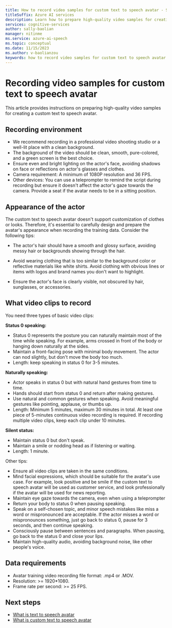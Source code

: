 ```yaml
---
title: How to record video samples for custom text to speech avatar - Speech service
titleSuffix: Azure AI services
description: Learn how to prepare high-quality video samples for creating a custom text to speech avatar
services: cognitive-services
author: sally-baolian
manager: nitinme
ms.service: azure-ai-speech
ms.topic: conceptual
ms.date: 11/15/2023
ms.author: v-baolianzou
keywords: how to record video samples for custom text to speech avatar
---
```


# Recording video samples for custom text to speech avatar

This article provides instructions on preparing high-quality video samples for creating a custom text to speech avatar.

## Recording environment

- We recommend recording in a professional video shooting studio or a well-lit place with a clean background.
- The background of the video should be clean, smooth, pure-colored, and a green screen is the best choice.
- Ensure even and bright lighting on the actor's face, avoiding shadows on face or reflections on actor's glasses and clothes.
- Camera requirement: A minimum of 1080P resolution and 36 FPS.
- Other devices: You can use a teleprompter to remind the script during recording but ensure it doesn't affect the actor's gaze towards the camera. Provide a seat if the avatar needs to be in a sitting position.

## Appearance of the actor

The custom text to speech avatar doesn't support customization of clothes or looks. Therefore, it's essential to carefully design and prepare the avatar's appearance when recording the training data. Consider the following tips:

- The actor's hair should have a smooth and glossy surface, avoiding messy hair or backgrounds showing through the hair.

- Avoid wearing clothing that is too similar to the background color or reflective materials like white shirts. Avoid clothing with obvious lines or items with logos and brand names you don't want to highlight.

- Ensure the actor's face is clearly visible, not obscured by hair, sunglasses, or accessories.

## What video clips to record

You need three types of basic video clips:

**Status 0 speaking:**
   - Status 0 represents the posture you can naturally maintain most of the time while speaking. For example, arms crossed in front of the body or hanging down naturally at the sides. 
   - Maintain a front-facing pose with minimal body movement. The actor can nod slightly, but don't move the body too much.
   - Length: keep speaking in status 0 for 3-5 minutes.

**Naturally speaking:**
   - Actor speaks in status 0 but with natural hand gestures from time to time.
   - Hands should start from status 0 and return after making gestures.
   - Use natural and common gestures when speaking. Avoid meaningful gestures like pointing, applause, or thumbs up.
   - Length: Minimum 5 minutes, maximum 30 minutes in total. At least one piece of 5-minutes continuous video recording is required. If recording multiple video clips, keep each clip under 10 minutes.

**Silent status:**
   - Maintain status 0 but don't speak.
   - Maintain a smile or nodding head as if listening or waiting.
   - Length: 1 minute.

Other tips:

- Ensure all video clips are taken in the same conditions.
- Mind facial expressions, which should be suitable for the avatar's use case. For example, look positive and be smile if the custom text to speech avatar will be used as customer service, and look professionally if the avatar will be used for news reporting.
- Maintain eye gaze towards the camera, even when using a teleprompter
- Return your body to status 0 when pausing speaking.
- Speak on a self-chosen topic, and minor speech mistakes like miss a word or mispronounced are acceptable. If the actor misses a word or mispronounces something, just go back to status 0, pause for 3 seconds, and then continue speaking.
- Consciously pause between sentences and paragraphs. When pausing, go back to the status 0  and close your lips.
- Maintain high-quality audio, avoiding background noise, like other people's voice.

## Data requirements

- Avatar training video recording file format: .mp4 or .MOV.
- Resolution: >= 1920*1080.
- Frame rate per second: >= 25 FPS.

## Next steps

* [What is text to speech avatar](what-is-text-to-speech-avatar.md)
* [What is custom text to speech avatar](what-is-custom-tts-avatar.md)
